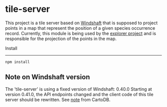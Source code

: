 tile-server
====================

This project is a tile server based on [Windshaft](https://github.com/CartoDB/Windshaft/) that is supposed to project points in a map that represent the position of a given species occurrence record. Currently, this module is being used by the [explorer project](https://github.com/WingLongitude/explorer) and is responsible for the projection of the points in the map.

Install

-------
```
npm install
```

Note on Windshaft version
-------------------------
The 'tile-server' is using a fixed version of Windshaft: 0.40.0
Starting at version 0.41.0, the API endpoints changed and the client code of this tile server should be rewritten.
See [note](https://github.com/CartoDB/Windshaft/blob/master/NEWS.md#version-0410) from CartoDB.
